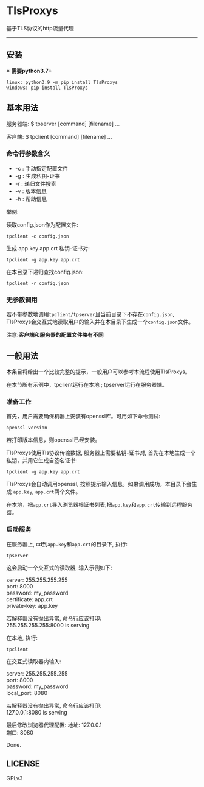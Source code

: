 # TlsProxys

基于TLS协议的http流量代理

***

## 安装

※ **需要python3.7+**

```console
linux: python3.9 -m pip install TlsProxys
windows: pip install TlsProxys
```

## 基本用法

服务器端:
$ tpserver [command] [filename] ...

客户端:
$ tpclient [command] [filename] ...

### 命令行参数含义

+ -c : 手动指定配置文件
+ -g : 生成私钥-证书
+ -r : 递归文件搜索
+ -v : 版本信息
+ -h : 帮助信息

举例:

读取config.json作为配置文件:

```console
tpclient -c config.json
```

生成 app.key app.crt 私钥-证书对:

```console
tpclient -g app.key app.crt
```

在本目录下递归查找config.json:

```console
tpclient -r config.json
```

### 无参数调用

若不带参数地调用`tpclient/tpserver`且当前目录下不存在`config.json`, TlsProxys会交互式地读取用户的输入并在本目录下生成一个`config.json`文件。

注意:**客户端和服务器的配置文件略有不同**

## 一般用法

本条目将给出一个比较完整的提示，一般用户可以参考本流程使用TlsProxys。

在本节所有示例中，tpclient运行在本地 ; tpserver运行在服务器端。

### 准备工作

首先，用户需要确保机器上安装有openssl库。可用如下命令测试:

```console
openssl version
```

若打印版本信息，则openssl已经安装。

TlsProxys使用Tls协议传输数据, 服务器上需要私钥-证书对, 首先在本地生成一个私钥，并用它生成自签名证书:

```console
tpclient -g app.key app.crt
```

TlsProxys会自动调用openssl, 按照提示输入信息。如果调用成功，本目录下会生成
`app.key`, `app.crt`两个文件。

在本地，把`app.crt`导入浏览器根证书列表;把`app.key`和`app.crt`传输到远程服务器。

### 启动服务

在服务器上, cd到`app.key`和`app.crt`的目录下, 执行:

```console
tpserver
```

这会启动一个交互式的读取器, 输入示例如下:

server: 255.255.255.255  
port: 8000  
password: my_password  
certificate: app.crt  
private-key: app.key  

若解释器没有抛出异常, 命令行应该打印:  
255.255.255.255:8000 is serving

在本地, 执行:

```console
tpclient
```

在交互式读取器内输入:

server: 255.255.255.255  
port: 8000  
password: my_password  
local_port: 8080  

若解释器没有抛出异常, 命令行应该打印:  
127.0.0.1:8080 is serving

最后修改浏览器代理配置:
地址: 127.0.0.1  
端口: 8080

Done.

## LICENSE

GPLv3
